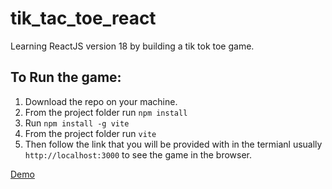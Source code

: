 # tik_tac_toe_react
Learning ReactJS version 18 by building a tik tok toe game.

## To Run the game:
1. Download the repo on your machine.
2. From the project folder run `npm install`
3. Run `npm install -g vite`
4. From the project folder run `vite`
5. Then follow the link that you will be provided with in the termianl usually `http://localhost:3000` to see the game in the browser.

[Demo](https://daniel-tik-tok-toe.surge.sh/)

